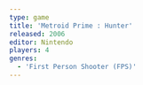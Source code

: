 ```yaml
---
type: game
title: 'Metroid Prime : Hunter'
released: 2006
editor: Nintendo
players: 4
genres:
  - 'First Person Shooter (FPS)'
---
```

